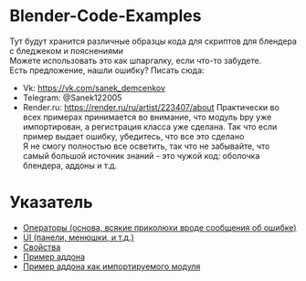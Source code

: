 # Blender-Code-Examples
Тут будут хранится различные образцы кода для скриптов для блендера с бледжеком и пояснениями <br />
Можете использовать это как шпаргалку, если что-то забудете. <br />
Есть предложение, нашли ошибку? Писать сюда: 
+ Vk: https://vk.com/sanek_demcenkov 
+ Telegram: @Sanek122005
+ Render.ru: https://render.ru/ru/artist/223407/about
Практически во всех примерах принимается во внимание, что модуль bpy уже импортирован, а регистрация класса уже сделана. Так что если пример выдает ошибку, убедитесь, что все это сделано <br />
Я не смогу полностью все осветить, так что не забывайте, что самый большой источник знаний - это чужой код: оболочка блендера, аддоны и т.д. <br />
# Указатель
+ [Операторы (основа, всякие приколюхи вроде сообщения об ошибке)](https://github.com/sanya-2005/Blender-Code-Examples/blob/main/Operators.py "Operator.py")
+ [UI (панели, менюшки, и т.д.)](https://github.com/sanya-2005/Blender-Code-Examples/blob/main/UI.py "UI.py")
+ [Свойства](https://github.com/sanya-2005/Blender-Code-Examples/blob/main/props.py "props.py")
+ [Пример аддона](https://github.com/sanya-2005/Blender-Code-Examples/tree/main/simple_addon "simple addon")
+ [Пример аддона как импортируемого модуля](https://github.com/sanya-2005/Blender-Code-Examples/tree/main/addon_library "addon library")
